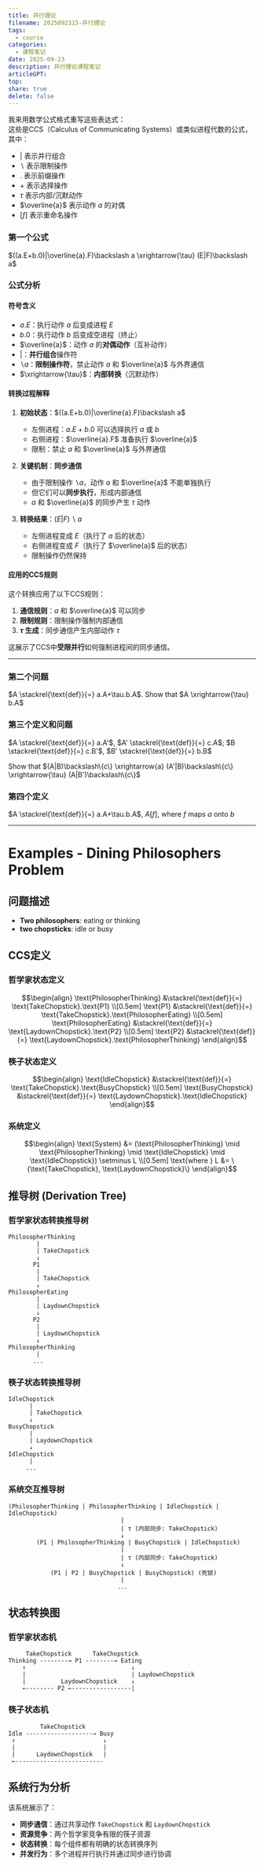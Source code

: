 ```yaml
---  
title: 并行理论
filename: 2025092315-并行理论
tags:
  - course
categories:  
  - 课程笔记  
date: 2025-09-23
description: 并行理论课程笔记
articleGPT: 
top:   
share: true
delete: false
---  
```


我来用数学公式格式重写这些表达式：  
这些是CCS（Calculus of Communicating Systems）或类似进程代数的公式，其中：
- $|$ 表示并行组合
- $\backslash$ 表示限制操作
- $.$ 表示前缀操作
- $+$ 表示选择操作
- $\tau$ 表示内部/沉默动作
- $\overline{a}$ 表示动作 $a$ 的对偶
- $[f]$ 表示重命名操作

### 第一个公式
$((a.E+b.0)|\overline{a}.F)\backslash a \xrightarrow{\tau} (E|F)\backslash a$

### 公式分析

#### 符号含义

- $a.E$：执行动作 $a$ 后变成进程 $E$
- $b.0$：执行动作 $b$ 后变成空进程（终止）
- $\overline{a}$：动作 $a$ 的**对偶动作**（互补动作）
- $|$：**并行组合**操作符
- $\backslash a$：**限制操作符**，禁止动作 $a$ 和 $\overline{a}$ 与外界通信
- $\xrightarrow{\tau}$：**内部转换**（沉默动作）

#### 转换过程解释

1. **初始状态**：$((a.E+b.0)|\overline{a}.F)\backslash a$
   - 左侧进程：$a.E+b.0$ 可以选择执行 $a$ 或 $b$
   - 右侧进程：$\overline{a}.F$ 准备执行 $\overline{a}$
   - 限制：禁止 $a$ 和 $\overline{a}$ 与外界通信

2. **关键机制**：**同步通信**
   - 由于限制操作 $\backslash a$，动作 $a$ 和 $\overline{a}$ 不能单独执行
   - 但它们可以**同步执行**，形成内部通信
   - $a$ 和 $\overline{a}$ 的同步产生 $\tau$ 动作

3. **转换结果**：$(E|F)\backslash a$
   - 左侧进程变成 $E$（执行了 $a$ 后的状态）
   - 右侧进程变成 $F$（执行了 $\overline{a}$ 后的状态）
   - 限制操作仍然保持

#### 应用的CCS规则

这个转换应用了以下CCS规则：
1. **通信规则**：$a$ 和 $\overline{a}$ 可以同步
2. **限制规则**：限制操作强制内部通信
3. **$\tau$ 生成**：同步通信产生内部动作 $\tau$

这展示了CCS中**受限并行**如何强制进程间的同步通信。

---

### 第二个问题
$A \stackrel{\text{def}}{=} a.A+\tau.b.A$. Show that $A \xrightarrow{\tau} b.A$

### 第三个定义和问题
$A \stackrel{\text{def}}{=} a.A'$, $A' \stackrel{\text{def}}{=} c.A$; $B \stackrel{\text{def}}{=} c.B'$, $B' \stackrel{\text{def}}{=} b.B$

Show that $(A|B)\backslash\{c\} \xrightarrow{a} (A'|B)\backslash\{c\} \xrightarrow{\tau} (A|B')\backslash\{c\}$

### 第四个定义
$A \stackrel{\text{def}}{=} a.A+\tau.b.A$, $A[f]$, where $f$ maps $a$ onto $b$

---

# Examples - Dining Philosophers Problem

## 问题描述
- **Two philosophers**: eating or thinking
- **two chopsticks**: idle or busy

## CCS定义

### 哲学家状态定义
$$\begin{align}
\text{PhilosopherThinking} &\stackrel{\text{def}}{=} \text{TakeChopstick}.\text{P1} \\[0.5em]
\text{P1} &\stackrel{\text{def}}{=} \text{TakeChopstick}.\text{PhilosopherEating} \\[0.5em]
\text{PhilosopherEating} &\stackrel{\text{def}}{=} \text{LaydownChopstick}.\text{P2} \\[0.5em]
\text{P2} &\stackrel{\text{def}}{=} \text{LaydownChopstick}.\text{PhilosopherThinking}
\end{align}$$

### 筷子状态定义
$$\begin{align}
\text{IdleChopstick} &\stackrel{\text{def}}{=} \text{TakeChopstick}.\text{BusyChopstick} \\[0.5em]
\text{BusyChopstick} &\stackrel{\text{def}}{=} \text{LaydownChopstick}.\text{IdleChopstick}
\end{align}$$

### 系统定义
$$\begin{align}
\text{System} &= (\text{PhilosopherThinking} \mid \text{PhilosopherThinking} \mid \text{IdleChopstick} \mid \text{IdleChopstick}) \setminus L \\[0.5em]
\text{where } L &= \{\text{TakeChopstick}, \text{LaydownChopstick}\}
\end{align}$$

## 推导树 (Derivation Tree)

### 哲学家状态转换推导树

```
PhilosopherThinking
        |
        | TakeChopstick
        ↓
       P1
        |
        | TakeChopstick  
        ↓
PhilosopherEating
        |
        | LaydownChopstick
        ↓
       P2
        |
        | LaydownChopstick
        ↓
PhilosopherThinking
        |
       ...
```

### 筷子状态转换推导树

```
IdleChopstick
      |
      | TakeChopstick
      ↓
BusyChopstick
      |
      | LaydownChopstick
      ↓
IdleChopstick
      |
     ...
```

### 系统交互推导树

```
(PhilosopherThinking | PhilosopherThinking | IdleChopstick | IdleChopstick)
                                |
                                | τ (内部同步: TakeChopstick)
                                ↓
        (P1 | PhilosopherThinking | BusyChopstick | IdleChopstick)
                                |
                                | τ (内部同步: TakeChopstick)
                                ↓
            (P1 | P2 | BusyChopstick | BusyChopstick) (死锁)
                                |
                               ...
```

## 状态转换图

### 哲学家状态机
```
     TakeChopstick      TakeChopstick
Thinking --------→ P1 --------→ Eating
    ↑                              ↓
    |                              | LaydownChopstick
    |          LaydownChopstick    ↓
    ←-------- P2 ←-----------------|
```

### 筷子状态机
```
         TakeChopstick
Idle -------------------→ Busy
 ↑                         ↓
 |                         |
 |      LaydownChopstick   |
 ←-------------------------
```

## 系统行为分析

该系统展示了：
- **同步通信**：通过共享动作 `TakeChopstick` 和 `LaydownChopstick`
- **资源竞争**：两个哲学家竞争有限的筷子资源
- **状态转换**：每个组件都有明确的状态转换序列
- **并发行为**：多个进程并行执行并通过同步进行协调